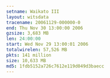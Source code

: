 ```yaml
---
setname: Waikato III
layout: witsdata
tracename: 20061129-000000-0
end: Thu Nov 30 13:00:00 2006
gzsize: 3,683 MB
len: 24:00:00
start: Wed Nov 29 13:00:01 2006
totalwirelen: 57,526 MB
pkts: 141 million
size: 10,633 MB
md5: 1fdb5152a726c7612e119d049d3baecc
---
```


